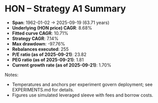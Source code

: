 # HON – Strategy A1 Summary

- **Span**: 1962-01-02 → 2025-09-19 (63.71 years)
- **Underlying (HON price) CAGR**: 8.68%
- **Fitted curve CAGR**: 10.71%
- **Strategy CAGR**: 7.14%
- **Max drawdown**: -97.76%
- **Rebalances executed**: 255
- **P/E ratio (as of 2025-09-21)**: 23.82
- **PEG ratio (as of 2025-09-21)**: 1.81
- **Current growth rate (as of 2025-09-21)**: 1.70%

Notes:

- Temperatures and anchors per experiment govern deployment; see EXPERIMENTS.md for details.
- Figures use simulated leveraged sleeve with fees and borrow costs.

